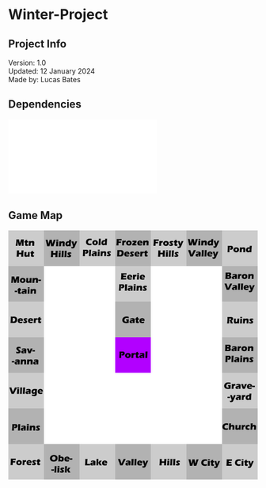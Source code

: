 # Winter-Project

## Project Info
Version: 1.0  
Updated: 12 January 2024  
Made by: Lucas Bates 

## Dependencies
![Dependencies](dependencies.txt)

## Game Map
![A map of the game](map.png)

